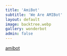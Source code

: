 ```yaml
---
title: 'AmiBot'
subtitle: 'We Are AMIBot'
layout: default
image: backtree.webp
gallery: wonderbot
admin: false
---
```


[amibot](https://www.againstmalaria.com/amibot)
